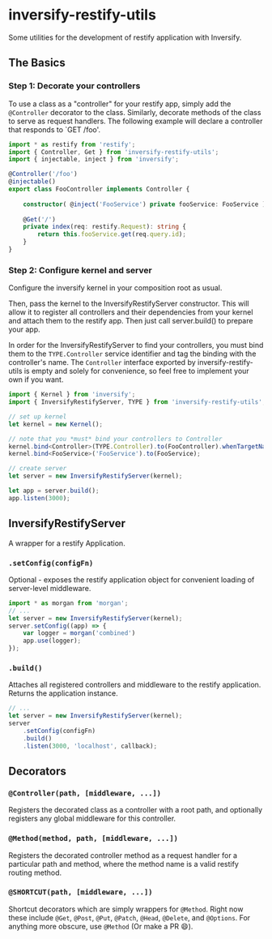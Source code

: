 # inversify-restify-utils

Some utilities for the development of restify application with Inversify.

## The Basics

### Step 1: Decorate your controllers
To use a class as a "controller" for your restify app, simply add the `@Controller` decorator to the class. Similarly, decorate methods of the class to serve as request handlers. 
The following example will declare a controller that responds to `GET /foo'.

```ts
import * as restify from 'restify';
import { Controller, Get } from 'inversify-restify-utils';
import { injectable, inject } from 'inversify';

@Controller('/foo')
@injectable()
export class FooController implements Controller {
    
    constructor( @inject('FooService') private fooService: FooService ) {}
    
    @Get('/')
    private index(req: restify.Request): string {
        return this.fooService.get(req.query.id);
    }
}
```

### Step 2: Configure kernel and server
Configure the inversify kernel in your composition root as usual.

Then, pass the kernel to the InversifyRestifyServer constructor. This will allow it to register all controllers and their dependencies from your kernel and attach them to the restify app.
Then just call server.build() to prepare your app.

In order for the InversifyRestifyServer to find your controllers, you must bind them to the `TYPE.Controller` service identifier and tag the binding with the controller's name.
The `Controller` interface exported by inversify-restify-utils is empty and solely for convenience, so feel free to implement your own if you want.

```ts
import { Kernel } from 'inversify';
import { InversifyRestifyServer, TYPE } from 'inversify-restify-utils';

// set up kernel
let kernel = new Kernel();

// note that you *must* bind your controllers to Controller 
kernel.bind<Controller>(TYPE.Controller).to(FooController).whenTargetNamed('FooController');
kernel.bind<FooService>('FooService').to(FooService);

// create server
let server = new InversifyRestifyServer(kernel);

let app = server.build();
app.listen(3000);
```

## InversifyRestifyServer
A wrapper for a restify Application.

### `.setConfig(configFn)`
Optional - exposes the restify application object for convenient loading of server-level middleware.

```ts
import * as morgan from 'morgan';
// ...
let server = new InversifyRestifyServer(kernel);
server.setConfig((app) => {
    var logger = morgan('combined')
    app.use(logger);
});
```

### `.build()`
Attaches all registered controllers and middleware to the restify application. Returns the application instance.

```ts
// ...
let server = new InversifyRestifyServer(kernel);
server
    .setConfig(configFn)
    .build()
    .listen(3000, 'localhost', callback);
```

## Decorators

### `@Controller(path, [middleware, ...])`

Registers the decorated class as a controller with a root path, and optionally registers any global middleware for this controller.

### `@Method(method, path, [middleware, ...])`

Registers the decorated controller method as a request handler for a particular path and method, where the method name is a valid restify routing method.

### `@SHORTCUT(path, [middleware, ...])`

Shortcut decorators which are simply wrappers for `@Method`. Right now these include `@Get`, `@Post`, `@Put`, `@Patch`, `@Head`, `@Delete`, and `@Options`. For anything more obscure, use `@Method` (Or make a PR :smile:).
